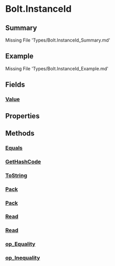 # Bolt.InstanceId
## Summary
Missing File 'Types/Bolt.InstanceId_Summary.md'
## Example
Missing File 'Types/Bolt.InstanceId_Example.md'
## Fields
### [Value](Types/Bolt.InstanceId/F/Value.md)
## Properties
## Methods
### [Equals](Types/Bolt.InstanceId/M/Equals.md)
### [GetHashCode](Types/Bolt.InstanceId/M/GetHashCode.md)
### [ToString](Types/Bolt.InstanceId/M/ToString.md)
### [Pack](Types/Bolt.InstanceId/M/Pack.md)
### [Pack](Types/Bolt.InstanceId/M/Pack.md)
### [Read](Types/Bolt.InstanceId/M/Read.md)
### [Read](Types/Bolt.InstanceId/M/Read.md)
### [op_Equality](Types/Bolt.InstanceId/M/op_Equality.md)
### [op_Inequality](Types/Bolt.InstanceId/M/op_Inequality.md)
